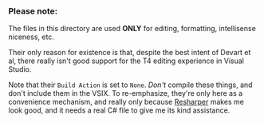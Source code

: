 ﻿### Please note:

The files in this directory are used **ONLY** for editing, formatting, intellisense niceness, etc. 

Their only reason for existence is that, despite the best intent of Devart et al, there really isn't good 
support for the T4 editing experience in Visual Studio.

Note that their `Build Action` is set to `None`. *Don't* compile these things, and don't include them in the VSIX.
To re-emphasize, they're only here as a convenience mechanism, and really only because [Resharper](https://www.jetbrains.com/resharper/) makes me look good,
and it needs a real C# file to give me its kind assistance.

